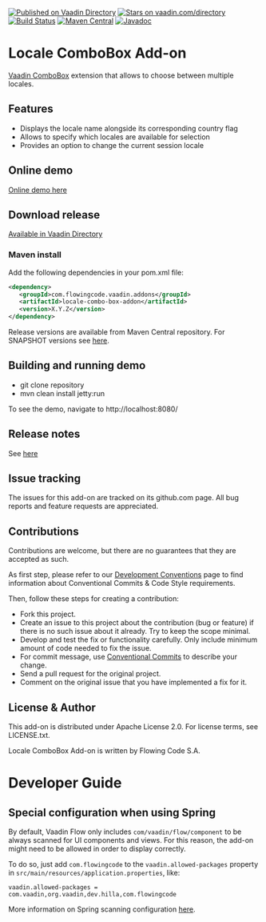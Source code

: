 [![Published on Vaadin Directory](https://img.shields.io/badge/Vaadin%20Directory-published-00b4f0.svg)](https://vaadin.com/directory/component/locale-combobox-add-on)
[![Stars on vaadin.com/directory](https://img.shields.io/vaadin-directory/star/locale-combobox-add-on.svg)](https://vaadin.com/directory/component/locale-combobox-add-on)
[![Build Status](https://jenkins.flowingcode.com/job/LocaleComboBox-addon/badge/icon)](https://jenkins.flowingcode.com/job/LocaleComboBox-addon)
[![Maven Central](https://img.shields.io/maven-central/v/com.flowingcode.vaadin.addons/locale-combo-box-addon)](https://mvnrepository.com/artifact/com.flowingcode.vaadin.addons/locale-combo-box-addon)
[![Javadoc](https://img.shields.io/badge/javadoc-00b4f0)](https://javadoc.flowingcode.com/artifact/com.flowingcode.vaadin.addons/locale-combo-box-addon)

# Locale ComboBox Add-on

[Vaadin ComboBox](https://vaadin.com/docs/latest/components/combo-box) extension that allows to choose between multiple locales.

## Features

* Displays the locale name alongside its corresponding country flag
* Allows to specify which locales are available for selection
* Provides an option to change the current session locale

## Online demo

[Online demo here](http://addonsv24.flowingcode.com/locale-combo-box)

## Download release

[Available in Vaadin Directory](https://vaadin.com/directory/component/locale-combobox-add-on)

### Maven install

Add the following dependencies in your pom.xml file:

```xml
<dependency>
   <groupId>com.flowingcode.vaadin.addons</groupId>
   <artifactId>locale-combo-box-addon</artifactId>
   <version>X.Y.Z</version>
</dependency>
```

Release versions are available from Maven Central repository. For SNAPSHOT versions see [here](https://maven.flowingcode.com/snapshots/).

## Building and running demo

- git clone repository
- mvn clean install jetty:run

To see the demo, navigate to http://localhost:8080/

## Release notes

See [here](https://github.com/FlowingCode/LocaleComboBox/releases)

## Issue tracking

The issues for this add-on are tracked on its github.com page. All bug reports and feature requests are appreciated. 

## Contributions

Contributions are welcome, but there are no guarantees that they are accepted as such. 

As first step, please refer to our [Development Conventions](https://github.com/FlowingCode/DevelopmentConventions) page to find information about Conventional Commits & Code Style requirements.

Then, follow these steps for creating a contribution:

- Fork this project.
- Create an issue to this project about the contribution (bug or feature) if there is no such issue about it already. Try to keep the scope minimal.
- Develop and test the fix or functionality carefully. Only include minimum amount of code needed to fix the issue.
- For commit message, use [Conventional Commits](https://github.com/FlowingCode/DevelopmentConventions/blob/main/conventional-commits.md) to describe your change.
- Send a pull request for the original project.
- Comment on the original issue that you have implemented a fix for it.

## License & Author

This add-on is distributed under Apache License 2.0. For license terms, see LICENSE.txt.

Locale ComboBox Add-on is written by Flowing Code S.A.

# Developer Guide

<!-- TODO: ## Getting started -->

## Special configuration when using Spring

By default, Vaadin Flow only includes ```com/vaadin/flow/component``` to be always scanned for UI components and views. For this reason, the add-on might need to be allowed in order to display correctly. 

To do so, just add ```com.flowingcode``` to the ```vaadin.allowed-packages``` property in ```src/main/resources/application.properties```, like:

```vaadin.allowed-packages = com.vaadin,org.vaadin,dev.hilla,com.flowingcode```
 
More information on Spring scanning configuration [here](https://vaadin.com/docs/latest/integrations/spring/configuration/#configure-the-scanning-of-packages).
